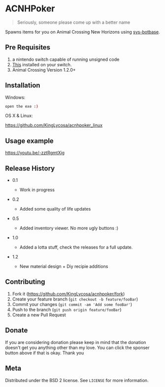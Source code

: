 # ACNHPoker
> Seriously, someone please come up with a better name

Spawns items for you on Animal Crossing New Horizons using [sys-botbase](https://github.com/olliz0r/sys-botbase).


## Pre Requisites
   1. a nintendo switch capable of running unsigned code
   2. [This](https://github.com/olliz0r/sys-botbase) installed on your switch.
   3. Animal Crossing Version 1.2.0+

## Installation

Windows:

```sh
open the exe :)
```

OS X & Linux:

https://github.com/KingLycosa/acnhpoker_linux



## Usage example

https://youtu.be/-zztRgmtXig


## Release History

* 0.1
    * Work in progress
* 0.2
   * Added some quality of life updates
* 0.5
   * Added inventory viewer. No more ugly buttons :)
   
* 1.0
   * Added a lotta stuff, check the releases for a full update.
   
* 1.2
   * New material design + Diy recipie additions

## Contributing

1. Fork it (<https://github.com/KingLycosa/acnhpoker/fork>)
2. Create your feature branch (`git checkout -b feature/fooBar`)
3. Commit your changes (`git commit -am 'Add some fooBar'`)
4. Push to the branch (`git push origin feature/fooBar`)
5. Create a new Pull Request

## Donate

If you are considering donation please keep in mind that the donation doesn't get you anything other than my love. You can click the sponser button above if that is okay. Thank you



## Meta

Distributed under the BSD 2 license. See ``LICENSE`` for more information.
